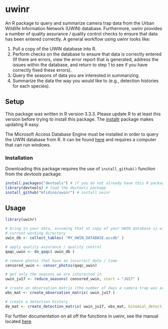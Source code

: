 # uwinr


An R package to query and summarize camera trap data from the Urban Wildlife Information Network (UWIN) database. Furthermore, uwinr provides a number of quality assurance / quality control checks to ensure that data has been entered correctly. A general workflow using uwinr looks like:

1. Pull a copy of the UWIN database into R.
2. Perform checks on the database to ensure that data is correctly entered (If there are errors, view the error report that is generated, address the issues within the database, and return to step 1 to see if you have correctly fixed these errors).
3. Query the seasons of data you are interested in summarizing.
4. Summarize the data the way you would like to (e.g., detection histories for each species).

## Setup

This package was written in R version 3.3.3. Please update R to at least this version before trying to install this package. 
The [installr](https://cran.r-project.org/web/packages/installr/index.html) package makes updating R easy.

The Microsoft Access Database Engine must be installed in order to query the UWIN database from R. It can be found [here](https://www.microsoft.com/en-us/download/details.aspx?id=13255) and requires a computer that can run windows.

### Installation

Downloading this package requires the use of `install_github()` function from the *devtools* package.

``` r
install.packages("devtools") # if you do not already have this R package
library(devtools) # load the devtools package
install_github("mfidino/uwinr") # install uwinr
```

## Usage

``` r
library(uwinr)

# bring in your data, assuming that at copy of your UWIN database is within your 
# current working directory
uwin_db <- collect_tables( "MY_UWIN_DATABASE.accdb" )

# apply quality assurance / quality control
qaqc_uwin <- do_qaqc( uwin_db )

# remove photos that have an incorrect date / time
censored_uwin <- censor_photos(qaqc_uwin)

# get only the seasons we are interested in
uwin_ju17 <- reduce_seasons( censored_uwin, start = "JU17" )

# create an observation matrix (the number of days a camera trap was active each season)
obs_mat <- create_observation_matrix( uwin_ju17 )

# create a detection history
de_mat <- create_detection_matrix( uwin_ju17, obs_mat, binomial_detections = TRUE)
```

For further documentation on all off the functions in uwinr, see the manual located [here](https://github.com/mfidino/uwinr/blob/master/uwinr.pdf).

